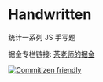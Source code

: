 # Handwritten

统计一系列 JS 手写题

掘金专栏链接: [茶老师的掘金](https://juejin.cn/column/7204653824611876923)

[![Commitizen friendly](https://img.shields.io/badge/commitizen-friendly-brightgreen.svg)](http://commitizen.github.io/cz-cli/)
